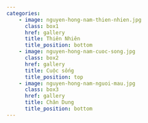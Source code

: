 ```yaml
---
categories:
    - image: nguyen-hong-nam-thien-nhien.jpg
      class: box1
      href: gallery
      title: Thiên Nhiên
      title_position: bottom 
    - image: nguyen-hong-nam-cuoc-song.jpg
      class: box2
      href: gallery
      title: Cuộc sống 
      title_position: top
    - image: nguyen-hong-nam-nguoi-mau.jpg
      class: box3
      href: gallery
      title: Chân Dung
      title_position: bottom      
---
```

